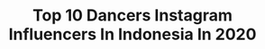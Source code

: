 ---
title: Top 10 Dancers Instagram Influencers In Indonesia In 2020
description: >-
  Find top dancers Instagram influencers in Indonesia in 2020. Most popular hashtags: #tiktok #dirumahaja #tiktokindonesia #malaysia.
platform: Instagram
profiles:
  - username: "ukropnekrupa"
    fullname: >-
      Lena.
    location: "Indonesia"
    followers: 9349
    engagement: 1347
    commentsToLikes: 0.021383
    id: ck55kipvdze4x0i11hxjb9ct2
    verified: false
    hashtags: ""
  - username: "naufalho"
    fullname: >-
      si ganteng Naufal Ho
    location: "Indonesia"
    followers: 167153
    engagement: 306
    commentsToLikes: 0.021468
    id: ck15rje4i87kg0i194dj4mjnr
    verified: false
    hashtags: "#wisatakuliner, #bandung, #jaketbatik, #inspiratif"
  - username: "rihyunaahh_"
    fullname: >-
      rihyuna
    location: "Indonesia"
    followers: 50249
    engagement: 206
    commentsToLikes: 0.037684
    id: ck0vzehtp8pll0i19zefdeurn
    verified: false
    hashtags: "#photography, #coverdancekpop, #vapedaily, #dance"
  - username: "sonalj__"
    fullname: >-
      Sonal Jain
    location: "Indonesia"
    followers: 11100
    engagement: 915
    commentsToLikes: 0.012102
    id: ck600ezhgdh680i14g5fm1dtz
    verified: false
    hashtags: "#beautifulplaces, #laplanchabali, #dreamy, #swimsuit"
  - username: "sandrinamazayya"
    fullname: >-
      Sandrina Mazaya
    location: "Indonesia"
    followers: 1863068
    engagement: 335
    commentsToLikes: 0.011164
    id: ck14h0uy37zci0i19hx95198s
    verified: true
    hashtags: "#sandrinajaipong, #drakorromance, #viral, #pgfacecream"
  - username: "polinaglen"
    fullname: >-
      POLINA GLEN
    location: "Indonesia"
    followers: 160189
    engagement: 112
    commentsToLikes: 0.031996
    id: ck5q7ajli0mn40i11evonjdu2
    verified: true
    hashtags: "#vogue, #elephantmudfun, #explorebalizoo, #nusapenida"
  - username: "uchuphutaurux"
    fullname: >-
      YUSUF AFRISAL HUTAURUK
    location: "Indonesia"
    followers: 16171
    engagement: 448
    commentsToLikes: 0.021327
    id: ck14hqoa2bnas0i19gotbk1vn
    verified: false
    hashtags: "#uchuphutaurux, #indomusikgram, #vocalplus, #dirumahselah"
  - username: "kishan_jay"
    fullname: >-
      Kishan Jay
    location: "Indonesia"
    followers: 31435
    engagement: 231
    commentsToLikes: 0.045165
    id: ck5c282s6wq970i114szgpmm4
    verified: false
    hashtags: "#dakshgrafix, #venpa, #dontbreakanyonetrust, #malaysia"
  - username: "andeecys"
    fullname: >-
      ANDEE CHUA 安迪
    location: "Indonesia"
    followers: 126252
    engagement: 286
    commentsToLikes: 0.030738
    id: ck5q1rgx9cezn0i11wnya42r2
    verified: true
    hashtags: "#bangkok, #holidaymood, #sunny, #worldofhyatt"
  - username: "davidimanuel13"
    fullname: >-
      Imanuel David
    location: "Indonesia"
    followers: 14049
    engagement: 1718
    commentsToLikes: 0.024110
    id: ck6triv7fz8k50j7174i30aeg
    verified: false
    hashtags: "#backtothebeat, #robotictok, #mariposachallege, #ubur"
---